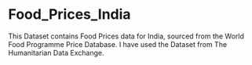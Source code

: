 # Food_Prices_India
This Dataset contains Food Prices data for India, sourced from the World Food Programme Price Database. I have used the Dataset from The Humanitarian Data Exchange.

